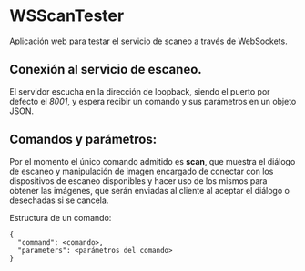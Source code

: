 # WSScanTester

Aplicación web para testar el servicio de scaneo a través de WebSockets.

## Conexión al servicio de escaneo.

El servidor escucha en la dirección de loopback, siendo el puerto por defecto el *8001*, y espera recibir un comando y sus parámetros en un objeto JSON.

## Comandos y parámetros:

Por el momento el único comando admitido es **scan**, que muestra el diálogo de escaneo y manipulación de imagen encargado de conectar con los dispositivos de escaneo disponibles y hacer uso de los mismos para obtener las imágenes, que serán enviadas al cliente al aceptar el diálogo o desechadas si se cancela.

Estructura de un comando:
```text
{
  "command": <comando>,
  "parameters": <parámetros del comando>
}
```
